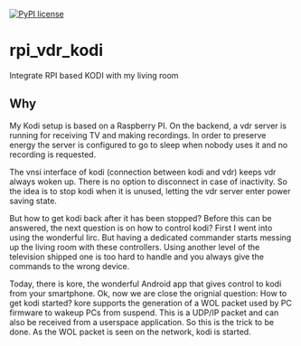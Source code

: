 [![PyPI license](https://img.shields.io/pypi/l/ansicolortags.svg)](https://pypi.python.org/pypi/ansicolortags/)

# rpi_vdr_kodi
Integrate RPI based KODI with my living room

## Why

My Kodi setup is based on a Raspberry PI. On the backend, a vdr server is running for receiving TV and making recordings. In order to preserve energy the server is configured to go to sleep when nobody uses it and no recording is requested.

The vnsi interface of kodi (connection between kodi and vdr) keeps vdr always woken up. There is no option to disconnect in case of inactivity. So the idea is to stop kodi when it is unused, letting the vdr server enter power saving state.

But how to get kodi back after it has been stopped? Before this can be answered, the next question is on how to control kodi? First I went into using the wonderful lirc. But having a dedicated commander starts messing up the living room with these controllers. Using another level of the television shipped one is too hard to handle and you always give the commands to the wrong device.

Today, there is kore, the wonderful Android app that gives control to kodi from your smartphone. Ok, now we are close the orignial question: How to get kodi started? kore supports the generation of a WOL packet used by PC firmware to wakeup PCs from suspend. This is a UDP/IP packet and can also be received from a userspace application. So this is the trick to be done. As the WOL packet is seen on the network, kodi is started.
